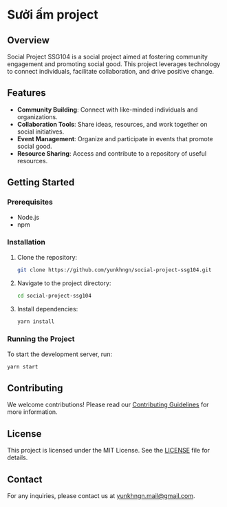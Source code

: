 # Sưởi ấm project

## Overview

Social Project SSG104 is a social project aimed at fostering community engagement and promoting social good. This project leverages technology to connect individuals, facilitate collaboration, and drive positive change.

## Features

- **Community Building**: Connect with like-minded individuals and organizations.
- **Collaboration Tools**: Share ideas, resources, and work together on social initiatives.
- **Event Management**: Organize and participate in events that promote social good.
- **Resource Sharing**: Access and contribute to a repository of useful resources.

## Getting Started

### Prerequisites

- Node.js
- npm

### Installation

1. Clone the repository:
    ```bash
    git clone https://github.com/yunkhngn/social-project-ssg104.git
    ```
2. Navigate to the project directory:
    ```bash
    cd social-project-ssg104
    ```
3. Install dependencies:
    ```bash
    yarn install
    ```

### Running the Project

To start the development server, run:
```bash
yarn start
```

## Contributing

We welcome contributions! Please read our [Contributing Guidelines](CONTRIBUTING.md) for more information.

## License

This project is licensed under the MIT License. See the [LICENSE](LICENSE) file for details.

## Contact

For any inquiries, please contact us at [yunkhngn.mail@gmail.com](mailto:yunkhngn.mail@gmail.com).
